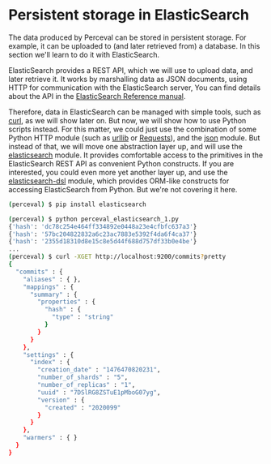 # Persistent storage in ElasticSearch

The data produced by Perceval can be stored in persistent storage. For example, it can be uploaded to (and later retrieved from) a database. In this section we'll learn to do it with ElasticSearch.

ElasticSearch provides a REST API, which we will use to upload data, and later retrieve it. It works by marshalling data as JSON documents, using HTTP for communication with the ElasticSearch server, You can find details about the API in the [ElasticSearch Reference manual](https://www.elastic.co/guide/en/elasticsearch/reference/current/).

Therefore, data in ElasticSearch can be managed with simple tools, such as [curl](https://curl.haxx.se/), as we will show later on. But now, we will show how to use Python scripts instead. For this matter, we could just use the combination of some Python HTTP module (such as [urllib](https://docs.python.org/3/library/urllib.html) or [Requests](http://docs.python-requests.org/en/master/)), and the [json](https://docs.python.org/3/library/json.html)  module. But instead of that, we will move one abstraction layer up, and will use the [elasticsearch](https://www.elastic.co/guide/en/elasticsearch/client/python-api/current/) module. It provides comfortable access to the primitives in the ElasticSearch REST API as convenient Python constructs. If you are interested, you could even more yet another layer up, and use the [elasticsearch-dsl](http://elasticsearch-dsl.readthedocs.io/en/latest/) module, which provides ORM-like constructs for accessing ElasticSearch from Python. But we're not covering it here.

```bash
(perceval) $ pip install elasticsearch
```

```bash
(perceval) $ python perceval_elasticsearch_1.py 
{'hash': 'dc78c254e464ff334892e0448a23e4cfbfc637a3'}
{'hash': '57bc204822832a6c23ac7883e5392f4da6f4ca37'}
{'hash': '2355d18310d8e15c8e5d44f688d757df33b0e4be'}
...
(perceval) $ curl -XGET http://localhost:9200/commits?pretty
{
  "commits" : {
    "aliases" : { },
    "mappings" : {
      "summary" : {
        "properties" : {
          "hash" : {
            "type" : "string"
          }
        }
      }
    },
    "settings" : {
      "index" : {
        "creation_date" : "1476470820231",
        "number_of_shards" : "5",
        "number_of_replicas" : "1",
        "uuid" : "7DSlRG8ZSTuE1pMboG07yg",
        "version" : {
          "created" : "2020099"
        }
      }
    },
    "warmers" : { }
  }
}
```